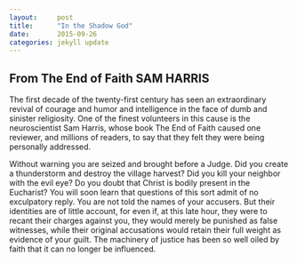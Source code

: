 ```yaml
---
layout:     post
title:      "In the Shadow God"
date:       2015-09-26
categories: jekyll update
---
```


From The End of Faith SAM HARRIS
---

The first decade of the twenty-first century has seen an extraordinary revival of courage and humor and intelligence in the face of dumb and sinister religiosity. One of the finest volunteers in this cause is the neuroscientist Sam Harris, whose book The End of Faith caused one reviewer, and millions of readers, to say that they felt they were being personally addressed.

Without warning you are seized and brought before a Judge. Did you create a thunderstorm and destroy the village harvest? Did you kill your neighbor with the evil eye? Do you doubt that Christ is bodily present in the Eucharist? You will soon learn that questions of this sort admit of no exculpatory reply. You are not told the names of your accusers. But their identities are of little account, for even if, at this late hour, they were to recant their charges against you, they would merely be punished as false witnesses, while their original accusations would retain their full weight as evidence of your guilt. The machinery of justice has been so well oiled by faith that it can no longer be influenced.